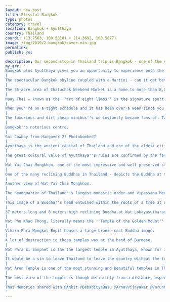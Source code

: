 ```yaml
---
layout: new_post
title: Blissful Bangkok
type: photos
category: travel
location: Bangkok + Ayutthaya
country: Thailand
coordi: (13.7563, 100.5018) + (14.3692, 100.5877)
image: /img/2019/2-bangkok/cover-min.jpg
permalink:
publish: yes

description: Our second stop in Thailand trip is Bangkok - one of the Asia's most cosmopolitan cities with magnificent temples and palaces, authentic canals, busy markets and a vibrant nightlife that has something for everyone.
my_arr: '
Bangkok plus Ayutthaya gives you an opportunity to experience both the modern and ancient historic centres of Thailand together.
|
The spectacular Bangkok skyline coupled with a Martini - can it get better? Rooftop Bar at Grand China Hotel.
|
The 35-acre area of Chatuchak Weekend Market is a home to more than 8,000 market stalls, making it one of the largest markets in Asia.
|
Muay Thai - known as the ''art of eight limbs'' is the signature sport of Thailand. It''s a surreal experience to witness it live with all the betting going on everywhere. Can''t miss this. <br><a href="https://www.instagram.com/p/BujCBxuHOaT/" target="_blank">See video here.</a>
|
When you''re on a tight schedule and it has been over a week since you last slept over 4 hrs in a day.
|
The luxurious and dirt cheap minibus''s we instantly became fans of. Take a bow Toyota.
|
Bangkok''s notorious centre.
|
Soi Cowboy from Hangover 2! Photobombed?
|
Ayutthaya is the ancient capital of Thailand and one of the oldest cities in south east Asia. It was the capital of Siamese kingdom that existed from in the 14th century, before ending up in ruins in 18th century as a result of multiple wars with Myanmar and Cambodia.
|
The great cultural value of Ayutthaya''s ruins are confirmed by the fact that it is an UNESCO World Heritage Site.
|
Wat Yai Chai Mongkhon, one of the most impressive and well preserved stupa.
|
One of the many reclining Buddhas in Thailand - depicts the Buddha at the time of his death as he enters Nirvana.
|
Another view of Wat Yai Chai Mongkhon.
|
The headquarter of Thailand''s largest monastic order and Vipassana Meditation centre, Wat Mahathat is an important centre for the study of Buddhism and meditation.
|
This image of a Buddha''s head entwined within the roots of a tree at Wat Mahathat is one of the most recognisable images from Thailand.
|
37 meters long and 8 meters high reclining Buddha at Wat Lokayasutharam seems to be the biggest in the city of Ayutthaya.
|
Wat Phu Khao Thong, literally means the ''Temple of the Golden Mount'' rises more than 100 feet above the ground and offers a great view of the city.
|
Viharn Phra Mongkol Bopit houses a large bronze cast Buddha image.
|
A lot of destruction to these temples was at the hand of Burmese.
|
Wat Phra Si Sanphet is the the largest temple in Ayutthaya, known for its distinctive row of restored chedis (Thai-style stupas). Apparently, the 3 stupas incorparate the 3 famous styles: Thai, Cambodian and Burmese.
|
It would be a sin to leave Thailand to leave the country without the traditional Thai massage.
|
Wat Arun Temple is one of the most stunning and beautiful temples in Thailand. The 70-meter tall grand pagoda is beautifully decorated with tiny pieces of colored glass and Chinese porcelain placed delicately into intricate patterns.
|
The best view of the temple is though definitely from a distance, especially from the Chao Phraya river.
|
Thai Memories shared with @Ankit @DebadityaBasu @ArnavVijayakar @VarunGoyal
'
---
```

<!-- http://compressjpeg.com -->
<!-- http://compressimage.toolur.com/ 1024, 400-->

